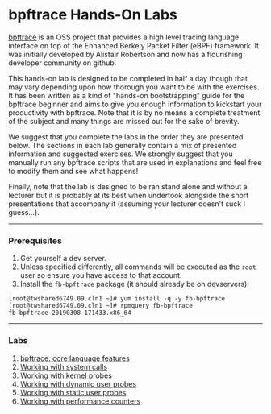 # bpftrace Hands-On Labs

[bpftrace](https://github.com/iovisor/bpftrace) is an OSS project that provides a high level tracing language interface on top of the Enhanced Berkely Packet Filter (eBPF) framework. It was initially developed by Alistair Robertson and now has a flourishing developer community on github.

This hands-on lab is designed to be completed in half a day though that may vary depending upon how thorough you want to be with the exercises. It has been written as a kind of "hands-on bootstrapping" guide for the bpftrace beginner and aims to give you enough information to kickstart your productivity with bpftrace. Note that it is by no means a complete treatment of the subject and many things are missed out for the sake of brevity.

We suggest that you complete the labs in the order they are presented below. The sections in each lab generally contain a mix of presented information and suggested exercises. We strongly suggest that you manually run any bpftrace scripts that are used in explanations and feel free to modify them and see what happens!

Finally, note that the lab is designed to be ran stand alone and without a lecturer but it is probably at its best when undertook alongside the short presentations that accompany it (assuming your lecturer doesn't suck I guess...).


---

### Prerequisites

1. Get yourself a dev server.
1. Unless specified differently, all commands will be executed as the `root` user so ensure you have access to that account.
1. Install the `fb-bpftrace` package (it should already be on devservers):

```
[root@twshared6749.09.cln1 ~]# yum install -q -y fb-bpftrace
[root@twshared6749.09.cln1 ~]# rpmquery fb-bpftrace
fb-bpftrace-20190308-171433.x86_64
```


---

### Labs

1. [bpftrace: core language features](bpftrace.pdf)
1. [Working with system calls](syscalls.pdf)
1. [Working with kernel probes](kprobe.pdf)
1. [Working with dynamic user probes](uprobe.pdf)
1. [Working with static user probes](usdt.pdf)
1. [Working with performance counters](perfcnt.pdf)

